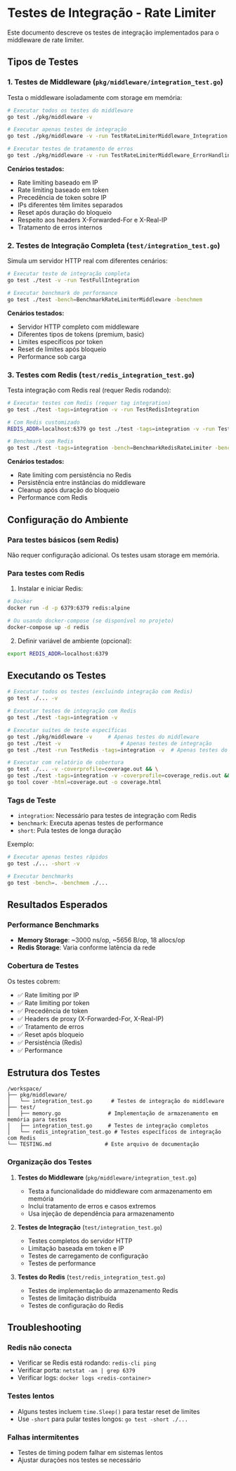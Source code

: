# Testes de Integração - Rate Limiter

Este documento descreve os testes de integração implementados para o middleware de rate limiter.

## Tipos de Testes

### 1. Testes de Middleware (`pkg/middleware/integration_test.go`)

Testa o middleware isoladamente com storage em memória:

```bash
# Executar todos os testes do middleware
go test ./pkg/middleware -v

# Executar apenas testes de integração
go test ./pkg/middleware -v -run TestRateLimiterMiddleware_Integration

# Executar testes de tratamento de erros
go test ./pkg/middleware -v -run TestRateLimiterMiddleware_ErrorHandling
```

**Cenários testados:**
- Rate limiting baseado em IP
- Rate limiting baseado em token
- Precedência de token sobre IP
- IPs diferentes têm limites separados
- Reset após duração do bloqueio
- Respeito aos headers X-Forwarded-For e X-Real-IP
- Tratamento de erros internos

### 2. Testes de Integração Completa (`test/integration_test.go`)

Simula um servidor HTTP real com diferentes cenários:

```bash
# Executar teste de integração completa
go test ./test -v -run TestFullIntegration

# Executar benchmark de performance
go test ./test -bench=BenchmarkRateLimiterMiddleware -benchmem
```

**Cenários testados:**
- Servidor HTTP completo com middleware
- Diferentes tipos de tokens (premium, basic)
- Limites específicos por token
- Reset de limites após bloqueio
- Performance sob carga

### 3. Testes com Redis (`test/redis_integration_test.go`)

Testa integração com Redis real (requer Redis rodando):

```bash
# Executar testes com Redis (requer tag integration)
go test ./test -tags=integration -v -run TestRedisIntegration

# Com Redis customizado
REDIS_ADDR=localhost:6379 go test ./test -tags=integration -v -run TestRedisIntegration

# Benchmark com Redis
go test ./test -tags=integration -bench=BenchmarkRedisRateLimiter -benchmem
```

**Cenários testados:**
- Rate limiting com persistência no Redis
- Persistência entre instâncias do middleware
- Cleanup após duração do bloqueio
- Performance com Redis

## Configuração do Ambiente

### Para testes básicos (sem Redis)
Não requer configuração adicional. Os testes usam storage em memória.

### Para testes com Redis
1. Instalar e iniciar Redis:
```bash
# Docker
docker run -d -p 6379:6379 redis:alpine

# Ou usando docker-compose (se disponível no projeto)
docker-compose up -d redis
```

2. Definir variável de ambiente (opcional):
```bash
export REDIS_ADDR=localhost:6379
```

## Executando os Testes

```bash
# Executar todos os testes (excluindo integração com Redis)
go test ./... -v

# Executar testes de integração com Redis
go test ./test -tags=integration -v

# Executar suítes de teste específicas
go test ./pkg/middleware -v     # Apenas testes do middleware
go test ./test -v                   # Apenas testes de integração
go test ./test -run TestRedis -tags=integration -v  # Apenas testes do Redis

# Executar com relatório de cobertura
go test ./... -v -coverprofile=coverage.out && \
go test ./test -tags=integration -v -coverprofile=coverage_redis.out && \
go tool cover -html=coverage.out -o coverage.html
```

### Tags de Teste

- `integration`: Necessário para testes de integração com Redis
- `benchmark`: Executa apenas testes de performance
- `short`: Pula testes de longa duração

Exemplo:
```bash
# Executar apenas testes rápidos
go test ./... -short -v

# Executar benchmarks
go test -bench=. -benchmem ./...
```

## Resultados Esperados

### Performance Benchmarks
- **Memory Storage**: ~3000 ns/op, ~5656 B/op, 18 allocs/op
- **Redis Storage**: Varia conforme latência da rede

### Cobertura de Testes
Os testes cobrem:
- ✅ Rate limiting por IP
- ✅ Rate limiting por token
- ✅ Precedência de token
- ✅ Headers de proxy (X-Forwarded-For, X-Real-IP)
- ✅ Tratamento de erros
- ✅ Reset após bloqueio
- ✅ Persistência (Redis)
- ✅ Performance

## Estrutura dos Testes

```
/workspace/
├── pkg/middleware/
│   └── integration_test.go      # Testes de integração do middleware
├── test/
│   ├── memory.go               # Implementação de armazenamento em memória para testes
│   ├── integration_test.go     # Testes de integração completos
│   └── redis_integration_test.go # Testes específicos de integração com Redis
└── TESTING.md                 # Este arquivo de documentação
```

### Organização dos Testes

1. **Testes do Middleware** (`pkg/middleware/integration_test.go`)
   - Testa a funcionalidade do middleware com armazenamento em memória
   - Inclui tratamento de erros e casos extremos
   - Usa injeção de dependência para armazenamento

2. **Testes de Integração** (`test/integration_test.go`)
   - Testes completos do servidor HTTP
   - Limitação baseada em token e IP
   - Testes de carregamento de configuração
   - Testes de performance

3. **Testes do Redis** (`test/redis_integration_test.go`)
   - Testes de implementação do armazenamento Redis
   - Testes de limitação distribuída
   - Testes de configuração do Redis

## Troubleshooting

### Redis não conecta
- Verificar se Redis está rodando: `redis-cli ping`
- Verificar porta: `netstat -an | grep 6379`
- Verificar logs: `docker logs <redis-container>`

### Testes lentos
- Alguns testes incluem `time.Sleep()` para testar reset de limites
- Use `-short` para pular testes longos: `go test -short ./...`

### Falhas intermitentes
- Testes de timing podem falhar em sistemas lentos
- Ajustar durações nos testes se necessário